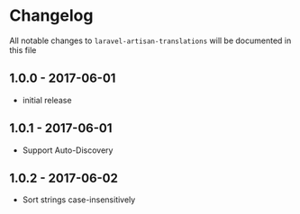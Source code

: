 # Changelog

All notable changes to `laravel-artisan-translations` will be documented in this file

## 1.0.0 - 2017-06-01

- initial release

## 1.0.1 - 2017-06-01

- Support Auto-Discovery

## 1.0.2 - 2017-06-02

- Sort strings case-insensitively
